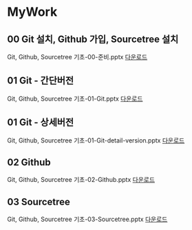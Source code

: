 # MyWork

## 00 Git 설치, Github 가입, Sourcetree 설치
Git, Github, Sourcetree 기초-00-준비.pptx [다운로드](https://github.com/KimYunBeom/MyWork/raw/main/Git%2C%20Github%2C%20Sourcetree%20%EA%B8%B0%EC%B4%88-00-%EC%A4%80%EB%B9%84.pptx)

## 01 Git - 간단버전
Git, Github, Sourcetree 기초-01-Git.pptx [다운로드](https://github.com/KimYunBeom/MyWork/raw/main/Git%2C%20Github%2C%20Sourcetree%20%EA%B8%B0%EC%B4%88-01-Git-detail-version.pptx)

## 01 Git - 상세버전
Git, Github, Sourcetree 기초-01-Git-detail-version.pptx [다운로드](https://github.com/KimYunBeom/MyWork/raw/main/Git%2C%20Github%2C%20Sourcetree%20%EA%B8%B0%EC%B4%88-01-Git.pptx)

## 02 Github
Git, Github, Sourcetree 기초-02-Github.pptx [다운로드](https://github.com/KimYunBeom/MyWork/raw/main/Git%2C%20Github%2C%20Sourcetree%20%EA%B8%B0%EC%B4%88-02-Github.pptx)

## 03 Sourcetree
Git, Github, Sourcetree 기초-03-Sourcetree.pptx [다운로드](https://github.com/KimYunBeom/MyWork/raw/main/Git%2C%20Github%2C%20Sourcetree%20%EA%B8%B0%EC%B4%88-03-Sourcetree.pptx)

